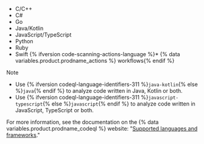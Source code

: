 <!-- If you update the list of supported languages for CodeQL, update docs-internal/content/get-started/learning-about-github/github-language-support.md to reflect the changes. -->
* C/C++
* C#
* Go
* Java/Kotlin
* JavaScript/TypeScript
* Python
* Ruby
* Swift
{% ifversion code-scanning-actions-language %}* {% data variables.product.prodname_actions %} workflows{% endif %}

> [!NOTE]
>
> * Use {% ifversion codeql-language-identifiers-311 %}`java-kotlin`{% else %}`java`{% endif %} to analyze code written in Java, Kotlin or both.
> * Use {% ifversion codeql-language-identifiers-311 %}`javascript-typescript`{% else %}`javascript`{% endif %} to analyze code written in JavaScript, TypeScript or both.

For more information, see the documentation on the {% data variables.product.prodname_codeql %} website: "[Supported languages and frameworks](https://codeql.github.com/docs/codeql-overview/supported-languages-and-frameworks/)."
